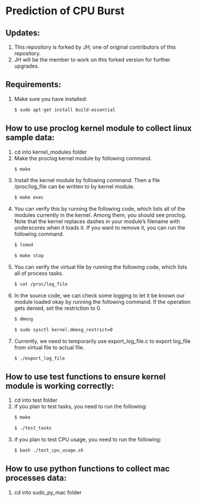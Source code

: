 # Prediction of CPU Burst

## Updates:
1. This repository is forked by JH, one of original contributors of this repository.
2. JH will be the member to work on this forked version for further upgrades. 

## Requirements:
1. Make sure you have installed:
	```sh
	$ sudo apt-get install build-essential
	```

## How to use proclog kernel module to collect linux sample data:
1. cd into kernel_modules folder
2. Make the proclog kernel module by following command.
   ```sh
   $ make
   ```
3. Install the kernel module by following command. Then a file /proc/log_file can be written to by kernel module.
   ```sh
   $ make exec
   ```  
4. You can verify this by running the following code, which lists all of the modules currently in the kernel. Among them, you should see proclog. Note that the kernel replaces dashes in your module’s filename with underscores when it loads it. If you want to remove it, you can run the following command. 
   ```sh
   $ lsmod
   ```
   ```sh
   $ make stop
   ```
5. You can verify the virtual file by running the following code, which lists all of process tasks.
   ```sh
   $ cat /proc/log_file
   ```
6. In the source code, we can check some logging to let it be known our module loaded okay by running the following command. If the operation gets denied, set the restriction to 0.  
   ```sh
   $ dmesg 
   ```
   ```sh
   $ sudo sysctl kernel.dmesg_restrict=0
   ```
7. Currently, we need to temporarily use export_log_file.c to export log_file from virtual file to actual file.
   ```sh
   $ ./export_log_file 
   ```

## How to use test functions to ensure kernel module is working correctly:
1. cd into test folder
2. if you plan to test tasks, you need to run the following:
   ```sh
   $ make
   ```
   ```sh
   $ ./test_tasks
   ```
3. if you plan to test CPU usage, you need to run the following:
   ```sh
   $ bash ./test_cpu_usage.sh
   ``` 

## How to use python functions to collect mac processes data:
1. cd into sudo_py_mac folder   
